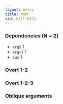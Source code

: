 ```yaml
---
layout: entry
title: མཁྱེན་
vid: Hill:0124
---
```

### Dependencies (N = 2)
* `arg2` 1
* `argcl` 1
* `aux` 1


### Overt 1-2


### Overt 1-2-3


### Oblique arguments
